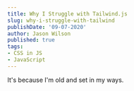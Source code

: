 ```yaml
---
title: Why I Struggle with Tailwind.js
slug: why-i-struggle-with-tailwind
publishDate: '09-07-2020'
author: Jason Wilson
published: true
tags:
- CSS in JS
- JavaScript
---
```


It's because I'm old and set in my ways.
